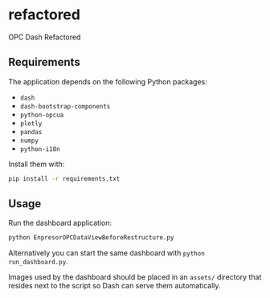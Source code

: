 # refactored

OPC Dash Refactored

## Requirements

The application depends on the following Python packages:

- `dash`
- `dash-bootstrap-components`
- `python-opcua`
- `plotly`
- `pandas`
- `numpy`
- `python-i18n`

Install them with:

```bash
pip install -r requirements.txt
```

## Usage

Run the dashboard application:

```bash
python EnpresorOPCDataViewBeforeRestructure.py
```

Alternatively you can start the same dashboard with `python run_dashboard.py`.

Images used by the dashboard should be placed in an `assets/` directory that
resides next to the script so Dash can serve them automatically.

